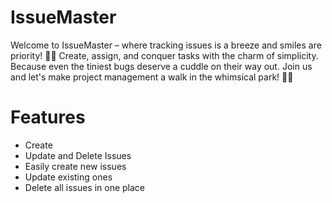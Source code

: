 # IssueMaster

Welcome to IssueMaster – where tracking issues is a breeze and smiles are priority! 🌈✨ Create, assign, and conquer tasks with the charm of simplicity. Because even the tiniest bugs deserve a cuddle on their way out. Join us and let's make project management a walk in the whimsical park! 🐾🌟


# Features 
<ul>
<li>Create</li>
<li>Update and Delete Issues</li>
<li>Easily create new issues</li>
<li>Update existing ones</li>
<li>Delete all issues in one place</li>
</ul>